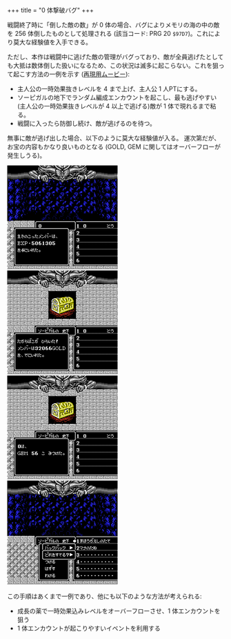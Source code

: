 +++
title = "0 体撃破バグ"
+++

戦闘終了時に「倒した敵の数」が 0 体の場合、バグによりメモリの海の中の敵を 256 体倒したものとして処理される (該当コード: PRG 20 `$97D7`)。これにより莫大な経験値を入手できる。

ただし、本作は戦闘中に逃げた敵の管理がバグっており、敵が全員逃げたとしても大抵は数体倒した扱いになるため、この状況は滅多に起こらない。これを狙って起こす方法の一例を示す ([再現用ムービー](MightAndMagicJ-beat0bug.bk2)):

* 主人公の一時効果抜きレベルを 4 まで上げ、主人公 1 人PTにする。
* ソーピガルの地下でランダム編成エンカウントを起こし、最も逃げやすい(主人公の一時効果抜きレベルが 4 以上で逃げる)敵が 1 体で現れるまで粘る。
* 戦闘に入ったら防御し続け、敵が逃げるのを待つ。

無事に敵が逃げ出した場合、以下のように莫大な経験値が入る。
運次第だが、お宝の内容もかなり良いものとなる (GOLD, GEM に関してはオーバーフローが発生しうる)。

![経験値 5061305 入手](gain-xp.png) ![32066 GOLD入手](gain-gold.png) ![56 GEM入手](gain-gem.png) ![魔法返しの盾、マナの種入手](gain-item.png)

この手順はあくまで一例であり、他にも以下のような方法が考えられる:

* 成長の薬で一時効果込みレベルをオーバーフローさせ、1 体エンカウントを狙う
* 1 体エンカウントが起こりやすいイベントを利用する
